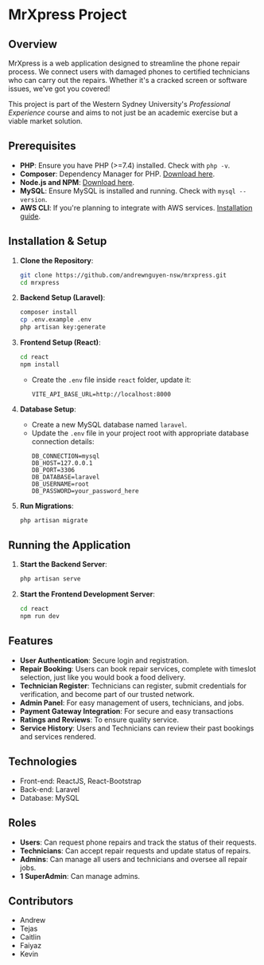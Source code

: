 # MrXpress Project
## Overview

MrXpress is a web application designed to streamline the phone repair process. We connect users with damaged phones to certified technicians who can carry out the repairs. Whether it's a cracked screen or software issues, we've got you covered!

This project is part of the Western Sydney University's *Professional Experience* course and aims to not just be an academic exercise but a viable market solution.

## Prerequisites

- **PHP**: Ensure you have PHP (>=7.4) installed. Check with `php -v`.
- **Composer**: Dependency Manager for PHP. [Download here](https://getcomposer.org/).
- **Node.js and NPM**: [Download here](https://nodejs.org/).
- **MySQL**: Ensure MySQL is installed and running. Check with `mysql --version`.
- **AWS CLI**: If you're planning to integrate with AWS services. [Installation guide](https://aws.amazon.com/cli/).

## Installation & Setup

1. **Clone the Repository**:
    ```bash
    git clone https://github.com/andrewnguyen-nsw/mrxpress.git
    cd mrxpress
    ```

2. **Backend Setup (Laravel)**:
    ```bash
    composer install
    cp .env.example .env
    php artisan key:generate
    ```

3. **Frontend Setup (React)**:
    ```bash
    cd react
    npm install
    ```
    - Create the `.env` file inside `react` folder, update it:
      ```env
      VITE_API_BASE_URL=http://localhost:8000
      ```

4. **Database Setup**:
    - Create a new MySQL database named `laravel`.
    - Update the `.env` file in your project root with appropriate database connection details:
      ```env
      DB_CONNECTION=mysql
      DB_HOST=127.0.0.1
      DB_PORT=3306
      DB_DATABASE=laravel
      DB_USERNAME=root
      DB_PASSWORD=your_password_here
      ```

5. **Run Migrations**:
    ```bash
    php artisan migrate
    ```

## Running the Application

1. **Start the Backend Server**:
    ```bash
    php artisan serve
    ```

2. **Start the Frontend Development Server**:
    ```bash
    cd react
    npm run dev
    ```

## Features

- **User Authentication**: Secure login and registration.
- **Repair Booking**: Users can book repair services, complete with timeslot selection, just like you would book a food delivery.
- **Technician Register**: Technicians can register, submit credentials for verification, and become part of our trusted network.
- **Admin Panel**: For easy management of users, technicians, and jobs.
- **Payment Gateway Integration**: For secure and easy transactions
- **Ratings and Reviews**: To ensure quality service.
- **Service History**: Users and Technicians can review their past bookings and services rendered.

## Technologies

- Front-end: ReactJS, React-Bootstrap
- Back-end: Laravel
- Database: MySQL

## Roles

- **Users**: Can request phone repairs and track the status of their requests.
- **Technicians**: Can accept repair requests and update status of repairs.
- **Admins**: Can manage all users and technicians and oversee all repair jobs.
- **1 SuperAdmin**: Can manage admins.


## Contributors
- Andrew
- Tejas
- Caitlin
- Faiyaz
- Kevin
